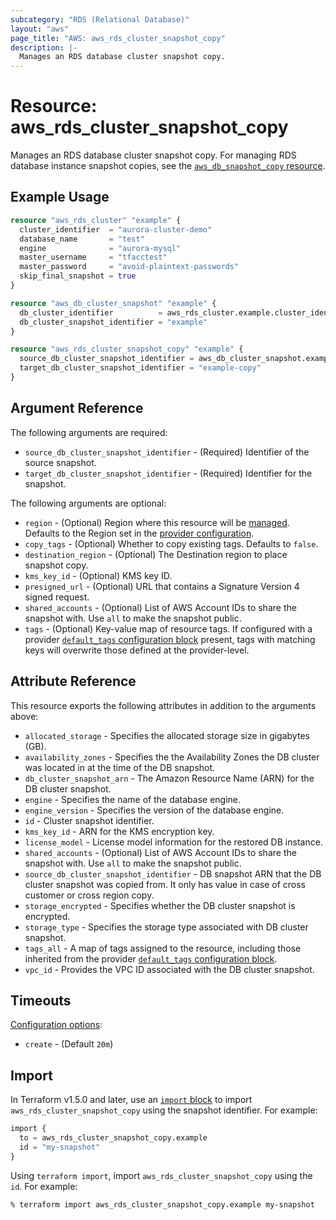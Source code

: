 ```yaml
---
subcategory: "RDS (Relational Database)"
layout: "aws"
page_title: "AWS: aws_rds_cluster_snapshot_copy"
description: |-
  Manages an RDS database cluster snapshot copy.
---
```


# Resource: aws_rds_cluster_snapshot_copy

Manages an RDS database cluster snapshot copy. For managing RDS database instance snapshot copies, see the [`aws_db_snapshot_copy` resource](/docs/providers/aws/r/db_snapshot_copy.html).

## Example Usage

```terraform
resource "aws_rds_cluster" "example" {
  cluster_identifier  = "aurora-cluster-demo"
  database_name       = "test"
  engine              = "aurora-mysql"
  master_username     = "tfacctest"
  master_password     = "avoid-plaintext-passwords"
  skip_final_snapshot = true
}

resource "aws_db_cluster_snapshot" "example" {
  db_cluster_identifier          = aws_rds_cluster.example.cluster_identifier
  db_cluster_snapshot_identifier = "example"
}

resource "aws_rds_cluster_snapshot_copy" "example" {
  source_db_cluster_snapshot_identifier = aws_db_cluster_snapshot.example.db_cluster_snapshot_arn
  target_db_cluster_snapshot_identifier = "example-copy"
}
```

## Argument Reference

The following arguments are required:

* `source_db_cluster_snapshot_identifier` - (Required) Identifier of the source snapshot.
* `target_db_cluster_snapshot_identifier` - (Required) Identifier for the snapshot.

The following arguments are optional:

* `region` - (Optional) Region where this resource will be [managed](https://docs.aws.amazon.com/general/latest/gr/rande.html#regional-endpoints). Defaults to the Region set in the [provider configuration](https://registry.terraform.io/providers/hashicorp/aws/latest/docs#aws-configuration-reference).
* `copy_tags` - (Optional) Whether to copy existing tags. Defaults to `false`.
* `destination_region` - (Optional) The Destination region to place snapshot copy.
* `kms_key_id` - (Optional) KMS key ID.
* `presigned_url` - (Optional) URL that contains a Signature Version 4 signed request.
* `shared_accounts` - (Optional) List of AWS Account IDs to share the snapshot with. Use `all` to make the snapshot public.
* `tags` - (Optional) Key-value map of resource tags. If configured with a provider [`default_tags` configuration block](https://registry.terraform.io/providers/hashicorp/aws/latest/docs#default_tags-configuration-block) present, tags with matching keys will overwrite those defined at the provider-level.

## Attribute Reference

This resource exports the following attributes in addition to the arguments above:

* `allocated_storage` - Specifies the allocated storage size in gigabytes (GB).
* `availability_zones` - Specifies the the Availability Zones the DB cluster was located in at the time of the DB snapshot.
* `db_cluster_snapshot_arn` - The Amazon Resource Name (ARN) for the DB cluster snapshot.
* `engine` - Specifies the name of the database engine.
* `engine_version` - Specifies the version of the database engine.
* `id` - Cluster snapshot identifier.
* `kms_key_id` - ARN for the KMS encryption key.
* `license_model` - License model information for the restored DB instance.
* `shared_accounts` - (Optional) List of AWS Account IDs to share the snapshot with. Use `all` to make the snapshot public.
* `source_db_cluster_snapshot_identifier` - DB snapshot ARN that the DB cluster snapshot was copied from. It only has value in case of cross customer or cross region copy.
* `storage_encrypted` - Specifies whether the DB cluster snapshot is encrypted.
* `storage_type` - Specifies the storage type associated with DB cluster snapshot.
* `tags_all` - A map of tags assigned to the resource, including those inherited from the provider [`default_tags` configuration block](https://registry.terraform.io/providers/hashicorp/aws/latest/docs#default_tags-configuration-block).
* `vpc_id` - Provides the VPC ID associated with the DB cluster snapshot.

## Timeouts

[Configuration options](https://developer.hashicorp.com/terraform/language/resources/syntax#operation-timeouts):

- `create` - (Default `20m`)

## Import

In Terraform v1.5.0 and later, use an [`import` block](https://developer.hashicorp.com/terraform/language/import) to import `aws_rds_cluster_snapshot_copy` using the snapshot identifier. For example:

```terraform
import {
  to = aws_rds_cluster_snapshot_copy.example
  id = "my-snapshot"
}
```

Using `terraform import`, import `aws_rds_cluster_snapshot_copy` using the `id`. For example:

```console
% terraform import aws_rds_cluster_snapshot_copy.example my-snapshot
```
